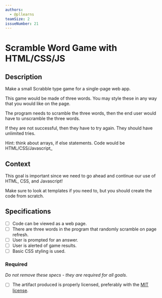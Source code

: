 ```yaml
---
authors:
  - @pllearns
teamSize: 2
issueNumber: 21
---
```


# Scramble Word Game with HTML/CSS/JS

## Description

Make a small Scrabble type game for a single-page web app.

This game would be made of three words. You may style these in any way that you would like on the page.

The program needs to scramble the three words, then the end user would have to unscramble the three words.

If they are not successful, then they have to try again. They should have unlimited tries.

Hint: think about arrays, if else statements. Code would be HTML/CSS/Javascript_
## Context

This goal is important since we need to go ahead and continue our use of HTML, CSS, and Javascript!

Make sure to look at templates if you need to, but you should create the code from scratch.
## Specifications
- [ ] Code can be viewed as a web page.
- [ ] There are three words in the program that randomly scramble on page refresh.
- [ ] User is prompted for an answer.
- [ ] User is alerted of game results.
- [ ] Basic CSS styling is used.
### Required

_Do not remove these specs - they are required for all goals_.
- [ ] The artifact produced is properly licensed, preferably with the [MIT license](https://opensource.org/licenses/MIT).
